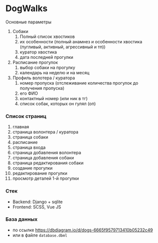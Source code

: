 # DogWalks

Основные параметры

1. Собаки
    1. Полный список хвостиков
    2. их особенности (полный анамнез и особенности хвостика (пугливый, активный, агрессивный и тп))
    3. куратор хвостика 
    4. дата последней прогулки
2. Расписание прогулок
    1. выбор собаки на прогулку
    2. календарь на неделю и на месяц
3. Профиль волотера / куратора
    1. номер пропуска (отслеживание количества прогулок до получения пропуска)
    2. его ФИО
    3. контактный номер (или ник в тг)
    4. список собак, которых он гулял (оп)

### Список страниц
1. главная
2. страница волонтера / куратора
3. страница собаки
4. расписание
5. страница входа
6. страница добавления волонтера
7. страница добавления собаки
8. страница редактирования собаки
9. создание прогулки
10. редактирование прогулки
11. просмотр деталей 1-й прогулки

### Стек
* Backend: Django + sqlite
* Frontend: SCSS, Vue JS

### База данных
* по ссылке https://dbdiagram.io/d/dogs-6665f9579713410b05232c49 
* или в файле `database.dbml`